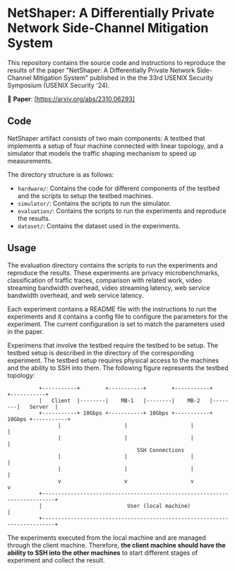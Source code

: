 # NetShaper: A Differentially Private Network Side-Channel Mitigation System
This repository contains the source code and instructions to reproduce the results of the paper "NetShaper: A Differentially Private Network Side-Channel Mitigation System" published in the the 33rd USENIX Security Symposium (USENIX Security '24).

📎 **Paper**: [https://arxiv.org/abs/2310.06293]
## Code
NetShaper artifact consists of two main components: A testbed that implements a setup of four machine connected with linear topology, and a simulator that models the traffic shaping mechanism to speed up measurements.

The directory structure is as follows:
- `hardware/`: Contains the code for different components of the testbed and the scripts to setup the testbed machines.
- `simulator/`: Contains the scripts to run the simulator.
- `evaluation/`: Contains the scripts to run the experiments and reproduce the results.
- `dataset/`: Contains the dataset used in the experiments.


## Usage
The evaluation directory contains the scripts to run the experiments and reproduce the results. These experiments are privacy microbenchmarks, classification of traffic traces, comparison with related work, video streaming bandwidth overhead, video streaming latency, web service bandwidth overhead, and web service latency.  

Each experiment contains a README file with the instructions to run the experiments and it contains a config file to configure the parameters for the experiment. The current configuration is set to match the parameters used in the paper.

Experimens that involve the testbed require the testbed to be setup. The testbed setup is described in the  directory of the corresponding experiment.
The testbed setup requires physical access to the machines and the ability to SSH into them. The following figure represents the testbed topology:

```
          +-----------+        +-----------+        +-----------+        +-----------+
          |   Client  |--------|    MB-1   |--------|    MB-2   |--------|   Server  |
          +-----------+ 10Gbps +-----------+ 10Gbps +-----------+ 10Gbps +-----------+
                |                    |                    |                    |
                |                    |                    |                    |
                                         SSH Connections  
                |                    |                    |                    |
                |                    |                    |                    |
                v                    v                    v                    v
          +--------------------------------------------------------------------------+
          |                           User (local machine)                           |
          +--------------------------------------------------------------------------+
```
The experiments executed from the local machine and are managed through the client machine. Therefore, **the client machine should have the ability to SSH into the other machines** to start different stages of experiment and collect the result.





